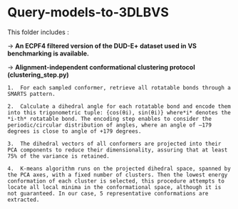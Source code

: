 # Query-models-to-3DLBVS

This folder includes :

-> **An ECPF4 filtered version of the DUD-E+ dataset used in VS benchmarking is available.**

-> **Alignment-independent conformational clustering protocol (clustering_step.py)**

    1.  For each sampled conformer, retrieve all rotatable bonds through a SMARTS pattern.

    2.	Calculate a dihedral angle for each rotatable bond and encode them into this trigonometric tuple: {cos(θi), sin(θi)} where*i* denotes the *i-th* rotatable bond. The encoding step enables to consider the periodic/circular distribution of angles, where an angle of –179 degrees is close to angle of +179 degrees.

    3.	The dihedral vectors of all conformers are projected into their PCA components to reduce their dimensionality, assuring that at least 75% of the variance is retained.

    4.	K-means algorithm runs on the projected dihedral space, spanned by the PCA axes, with a fixed number of clusters. Then the lowest energy conformation of each cluster is selected, this procedure attempts to locate all local minima in the conformational space, although it is not guaranteed. In our case, 5 representative conformations are extracted.
